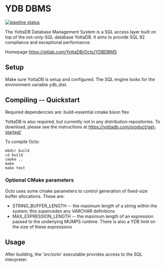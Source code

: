 # YDB DBMS

[![pipeline status](https://gitlab.com/YottaDB/Octo/YDBDBMS/badges/master/pipeline.svg)](https://gitlab.com/YottaDB/Octo/YDBDBMS/commits/master)


The YottaDB Database Management System is a SQL access layer built on top of the not-only-SQL database YottaDB.
It aims to provide SQL 92 compliance and exceptional performance.

Homepage https://gitlab.com/YottaDB/Octo/YDBDBMS

## Setup

Make sure YottaDB is setup and configured.
The SQL engine looks for the environment variable ydb_dist.

## Compiling -- Quickstart

Required dependencies are: build-essential cmake bison flex

YottaDB is also required, but currently not in any distribution repositories.
To download, please see the instructions at https://yottadb.com/product/get-started/

To compile Octo:

```
mkdir build
cd build
cmake ..
make
make test
```

### Optional CMake parameters

Octo uses some cmake parameters to control generation of fixed-size buffer allocations. These are:

 - STRING_BUFFER_LENGTH -- the maximum length of a string within the system; this supercedes any VARCHAR definitions
 - MAX_EXPRESSION_LENGTH -- the maximum length of an expression passed to the underlying MUMPS runtime. There is also a YDB limit on the size of these expressions

## Usage

After building, the 'src/octo' executable provides access to the SQL interpreter.

